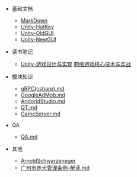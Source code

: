 - 基础文档
  - [MarkDown](MarkDown.md)
  - [Unity-HotKey](/md/Unity/Unity-HotKey.md)
  - [Unity-OldGUI](/md/Unity/Unity-OldGUI.md)
  - [Unity-NewGUI](/md/Unity/Unity-NewGUI.md)

- 读书笔记
  - [Unity-游戏设计与实现](/md/Unity/Unity-游戏设计与实现.md)
    [网络游戏核心技术与实战](/md/Books/网络游戏核心技术与实战.md)

- 模块知识
  - [gRPC(csharp).md](/md/Modules/gRPC(csharp).md)
  - [GoogleAdMob.md](/md/Modules/GoogleAdMob.md)
  - [AndoridStudio.md](/md/Modules/AndoridStudio.md)
  - [QT.md](/md/Modules/QT.md)
  - [GameServer.md](/md/Modules/GameServer.md)

- QA
  - [QA.md](/md/QA.md)

- 其他
  - [ArnoldSchwarzeneger](/md/Other/ArnoldSchwarzeneger.md)
  - [广州市养犬管理条例-解读.md](/md/Other/广州市养犬管理条例-解读.md)
  